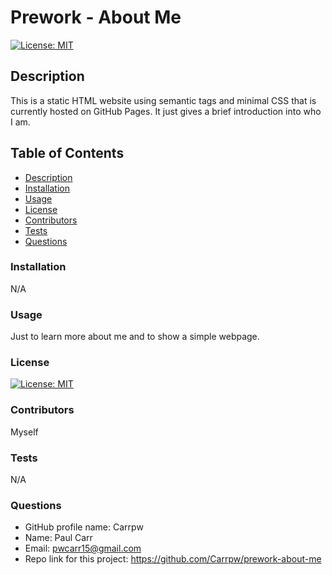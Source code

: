  # Prework - About Me

  [![License: MIT](https://img.shields.io/badge/License-MIT-yellow.svg)](https://opensource.org/licenses/MIT)


  ## Description

  This is a static HTML website using semantic tags and minimal CSS that is currently hosted on GitHub Pages. It just gives a brief introduction into who I am.

  ## Table of Contents

  * [Description](#description)
  * [Installation](#installation)
  * [Usage](#usage)
  * [License](#license)
  * [Contributors](#contributors)
  * [Tests](#tests)
  * [Questions](#questions)
  
  ### Installation

  N/A

  ### Usage

  Just to learn more about me and to show a simple webpage.

  ### License

  [![License: MIT](https://img.shields.io/badge/License-MIT-yellow.svg)](https://opensource.org/licenses/MIT)

  ### Contributors

  Myself

  ### Tests

  N/A

  ### Questions

  * GitHub profile name: Carrpw
  * Name: Paul Carr
  * Email: pwcarr15@gmail.com
  * Repo link for this project: https://github.com/Carrpw/prework-about-me

